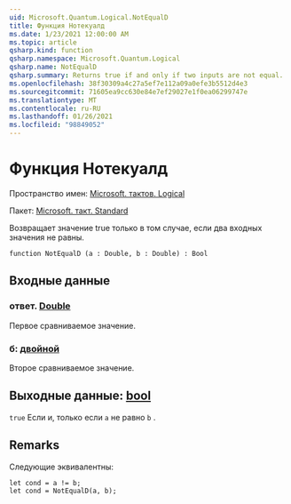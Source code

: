 ```yaml
---
uid: Microsoft.Quantum.Logical.NotEqualD
title: Функция Нотекуалд
ms.date: 1/23/2021 12:00:00 AM
ms.topic: article
qsharp.kind: function
qsharp.namespace: Microsoft.Quantum.Logical
qsharp.name: NotEqualD
qsharp.summary: Returns true if and only if two inputs are not equal.
ms.openlocfilehash: 38f30309a4c27a5ef7e112a09a0efe3b5512d4e3
ms.sourcegitcommit: 71605ea9cc630e84e7ef29027e1f0ea06299747e
ms.translationtype: MT
ms.contentlocale: ru-RU
ms.lasthandoff: 01/26/2021
ms.locfileid: "98849052"
---
```

# <a name="notequald-function"></a>Функция Нотекуалд

Пространство имен: [Microsoft. тактов. Logical](xref:Microsoft.Quantum.Logical)

Пакет: [Microsoft. такт. Standard](https://nuget.org/packages/Microsoft.Quantum.Standard)


Возвращает значение true только в том случае, если два входных значения не равны.

```qsharp
function NotEqualD (a : Double, b : Double) : Bool
```


## <a name="input"></a>Входные данные

### <a name="a--double"></a>ответ. [Double](xref:microsoft.quantum.lang-ref.double)

Первое сравниваемое значение.


### <a name="b--double"></a>б: [двойной](xref:microsoft.quantum.lang-ref.double)

Второе сравниваемое значение.



## <a name="output--bool"></a>Выходные данные: [bool](xref:microsoft.quantum.lang-ref.bool)

`true` Если и, только если `a` не равно `b` .

## <a name="remarks"></a>Remarks

Следующие эквивалентны:

```qsharp
let cond = a != b;
let cond = NotEqualD(a, b);
```